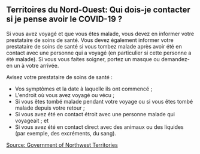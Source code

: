 ## Territoires du Nord-Ouest: Qui dois-je contacter si je pense avoir le COVID-19 ?

Si vous avez voyagé et que vous êtes malade, vous devez en informer votre prestataire de soins de santé. Vous devez également informer votre prestataire de soins de santé si vous tombez malade après avoir été en contact avec une personne qui a voyagé (en particulier si cette personne a été malade). Si vous vous faites soigner, portez un masque ou demandez-en un à votre arrivée.

Avisez votre prestataire de soins de santé :

- Vos symptômes et la date à laquelle ils ont commencé ;
- L'endroit où vous avez voyagé ou vécu ;
- Si vous êtes tombé malade pendant votre voyage ou si vous êtes tombé malade depuis votre retour ;
- Si vous avez été en contact étroit avec une personne malade qui voyageait ; et
- Si vous avez été en contact direct avec des animaux ou des liquides (par exemple, des excréments, du sang).

[Source: Government of Northwest Territories](https://www.hss.gov.nt.ca/fr/services/maladie-%C3%A0-coronavirus-covid-19/faq-sur-la-maladie-%C3%A0-coronavirus-covid-19)
